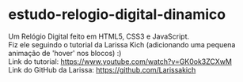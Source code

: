 # estudo-relogio-digital-dinamico
 Um Relógio Digital feito em HTML5, CSS3 e JavaScript. <br>
 Fiz ele seguindo o tutorial da Larissa Kich (adicionando uma pequena animação de 'hover' nos blocos) :) <br>
 Link do tutorial: https://www.youtube.com/watch?v=GK0ok3ZCXwM <br>
 Link do GitHub da Larissa: https://github.com/Larissakich
